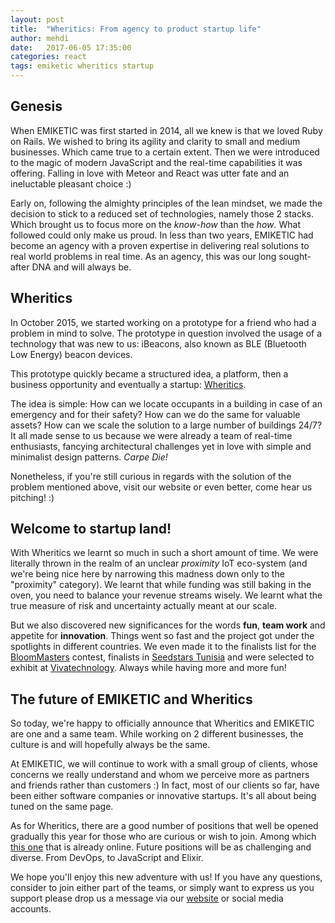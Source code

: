 ```yaml
---
layout: post
title:  "Wheritics: From agency to product startup life"
author: mehdi
date:   2017-06-05 17:35:00
categories: react
tags: emiketic wheritics startup
---
```


Genesis
---

When EMIKETIC was first started in 2014, all we knew is that we loved Ruby on Rails. We wished to bring its agility and clarity to small and medium businesses. Which came true to a certain extent.
Then we were introduced to the magic of modern JavaScript and the real-time capabilities it was offering. Falling in love with Meteor and React was utter fate and an ineluctable pleasant choice :)

Early on, following the almighty principles of the lean mindset, we made the decision to stick to a reduced set of technologies, namely those 2 stacks. Which brought us to focus more on the *know-how* than the *how*.
What followed could only make us proud. In less than two years, EMIKETIC had become an agency with a proven expertise in delivering real solutions to real world problems in real time. As an agency, this was our long sought-after DNA and will always be.

Wheritics
---
In October 2015, we started working on a prototype for a friend who had a problem in mind to solve. The prototype in question involved the usage of a technology that was new to us: iBeacons, also known as BLE (Bluetooth Low Energy) beacon devices.

This prototype quickly became a structured idea, a platform, then a business opportunity and eventually a startup: [Wheritics](http://www.wheritics.com).

The idea is simple: How can we locate occupants in a building in case of an emergency and for their safety? How can we do the same for valuable assets? How can we scale the solution to a large number of buildings 24/7?
It all made sense to us because we were already a team of real-time enthusiasts, fancying architectural challenges yet in love with simple and minimalist design patterns. *Carpe Die!*

Nonetheless, if you're still curious in regards with the solution of the problem mentioned above, visit our website or even better, come hear us pitching! :)

Welcome to startup land!
---
With Wheritics we learnt so much in such a short amount of time. We were literally thrown in the realm of an unclear *proximity* IoT eco-system (and we're being nice here by narrowing this madness down only to the "proximity" category). We learnt that while funding was still baking in the oven, you need to balance your revenue streams wisely. We learnt what the true measure of risk and uncertainty actually meant at our scale.

But we also discovered new significances for the words **fun**, **team work** and appetite for **innovation**. Things went so fast and the project got under the spotlights in different countries. We even made it to the finalists list for the [BloomMasters](http://www.bloommasters.tn/) contest, finalists in [Seedstars Tunisia](https://www.wamda.com/2017/05/seedstars-pushes-tunisian-startups-to-scale-more) and were selected to exhibit at [Vivatechnology](https://vivatechnology.com/). Always while having more and more fun!

The future of EMIKETIC and Wheritics
---
So today, we're happy to officially announce that Wheritics and EMIKETIC are one and a same team. While working on 2 different businesses, the culture is and will hopefully always be the same.

At EMIKETIC, we will continue to work with a small group of clients, whose concerns we really understand and whom we perceive more as partners and friends rather than customers :) In fact, most of our clients so far, have been either software companies or innovative startups. It's all about being tuned on the same page.

As for Wheritics, there are a good number of positions that well be opened gradually this year for those who are curious or wish to join. Among which [this one](https://www.jobi.tn/joboffer.html/developpeur-react-javascript--at--wheritics) that is already online. Future positions will be as challenging and diverse. From DevOps, to JavaScript and Elixir.

We hope you'll enjoy this new adventure with us! If you have any questions, consider to join either part of the teams, or simply want to express us you support please drop us a message via our [website](http://www.emiketic.com/) or social media accounts.
